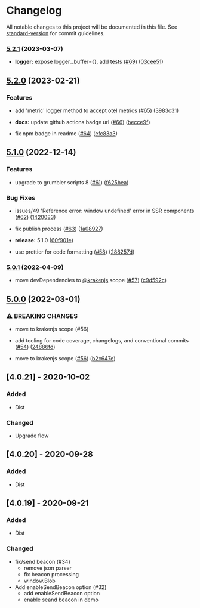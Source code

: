 # Changelog

All notable changes to this project will be documented in this file. See [standard-version](https://github.com/conventional-changelog/standard-version) for commit guidelines.

### [5.2.1](https://github.com/krakenjs/beaver-logger/compare/v5.2.0...v5.2.1) (2023-03-07)


* **logger:** expose logger._buffer={}, add tests ([#69](https://github.com/krakenjs/beaver-logger/issues/69)) ([03cee51](https://github.com/krakenjs/beaver-logger/commit/03cee5197e23d3003aebab3fb94f444b09cbbacf))

## [5.2.0](https://github.com/krakenjs/beaver-logger/compare/v5.1.0...v5.2.0) (2023-02-21)


### Features

* add 'metric' logger method to accept otel metrics ([#65](https://github.com/krakenjs/beaver-logger/issues/65)) ([3983c31](https://github.com/krakenjs/beaver-logger/commit/3983c312be47d2f11456647cd7dcb92cdd85d487))


* **docs:** update github actions badge url ([#66](https://github.com/krakenjs/beaver-logger/issues/66)) ([becce9f](https://github.com/krakenjs/beaver-logger/commit/becce9fb9df89bc27f8096677b7e516e2a5524b8))
* fix npm badge in readme ([#64](https://github.com/krakenjs/beaver-logger/issues/64)) ([efc83a3](https://github.com/krakenjs/beaver-logger/commit/efc83a3814bbc70062d87a5f8e968ba7e23efc30))

## [5.1.0](https://github.com/krakenjs/beaver-logger/compare/v5.0.1...v5.1.0) (2022-12-14)


### Features

* upgrade to grumbler scripts 8 ([#61](https://github.com/krakenjs/beaver-logger/issues/61)) ([f625bea](https://github.com/krakenjs/beaver-logger/commit/f625beafb426fe7da4b4e9c50d0bac033348f775))


### Bug Fixes

* issues/49 'Reference error: window undefined' error in SSR components ([#62](https://github.com/krakenjs/beaver-logger/issues/62)) ([1420083](https://github.com/krakenjs/beaver-logger/commit/142008356d8217f14f9e292c4613c0eb7ad1a5ff))


* fix publish process ([#63](https://github.com/krakenjs/beaver-logger/issues/63)) ([1a08927](https://github.com/krakenjs/beaver-logger/commit/1a08927b96faf2575e498759920ed0af3432fac3))
* **release:** 5.1.0 ([60f901e](https://github.com/krakenjs/beaver-logger/commit/60f901e4cfcf4e260cb6aa94ada6807a0bf1a8d2))
* use prettier for code formatting ([#58](https://github.com/krakenjs/beaver-logger/issues/58)) ([288257d](https://github.com/krakenjs/beaver-logger/commit/288257d89af4d2a872b30723df28b7dda5605601))

### [5.0.1](https://github.com/krakenjs/beaver-logger/compare/v5.0.0...v5.0.1) (2022-04-09)


* move devDependencies to [@krakenjs](https://github.com/krakenjs) scope ([#57](https://github.com/krakenjs/beaver-logger/issues/57)) ([c9d592c](https://github.com/krakenjs/beaver-logger/commit/c9d592cfbf281859f7265d58b43538f68b7065e0))

## [5.0.0](https://github.com/krakenjs/beaver-logger/compare/v4.0.35...v5.0.0) (2022-03-01)


### ⚠ BREAKING CHANGES

* move to krakenjs scope (#56)

* add tooling for code coverage, changelogs, and conventional commits ([#54](https://github.com/krakenjs/beaver-logger/issues/54)) ([24886fd](https://github.com/krakenjs/beaver-logger/commit/24886fd549efe0526d106a842608d31bf96903ad))
* move to krakenjs scope ([#56](https://github.com/krakenjs/beaver-logger/issues/56)) ([b2c647e](https://github.com/krakenjs/beaver-logger/commit/b2c647eed495d67dcbb5109363cd526054dbb6d0))

## [4.0.21] - 2020-10-02
### Added
- Dist

### Changed
- Upgrade flow

## [4.0.20] - 2020-09-28
### Added
- Dist

## [4.0.19] - 2020-09-21
### Added
- Dist

### Changed
- fix/send beacon (#34)
  * remove json parser
  * fix beacon processing
  * window.Blob
- Add enableSendBeacon option (#32)
  * add enableSendBeacon option
  * enable seand beacon in demo

